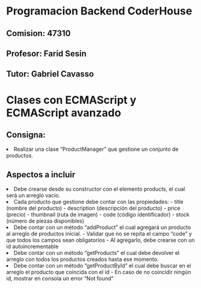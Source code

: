 # Programacion Backend CoderHouse
## Comision: 47310
## Profesor: Farid Sesin
## Tutor: Gabriel Cavasso

# Clases con ECMAScript y ECMAScript avanzado

## Consigna: 
<li>Realizar una clase “ProductManager” que gestione un conjunto de productos.</li>

## Aspectos a incluir
<li>Debe crearse desde su constructor con el elemento products, el cual será un arreglo vacío.</li>
<li>Cada producto que gestione debe contar con las propiedades:
- title (nombre del producto)
- description (descripción del producto)
- price (precio)
- thumbnail (ruta de imagen)
- code (código identificador)
- stock (número de piezas disponibles)
</li>
<li>Debe contar con un método “addProduct” el cual agregará un producto al arreglo de productos inicial.
- Validar que no se repita el campo “code” y que todos los campos sean obligatorios
- Al agregarlo, debe crearse con un id autoincrementable
</li>
<li>Debe contar con un método “getProducts” el cual debe devolver el arreglo con todos los productos creados hasta ese momento.</li>
<li>Debe contar con un método “getProductById” el cual debe buscar en el arreglo el producto que coincida con el id
- En caso de no coincidir ningún id, mostrar en consola un error “Not found”
</li>